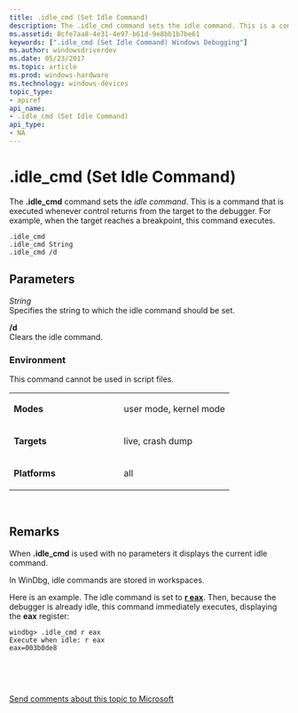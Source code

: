 ```yaml
---
title: .idle_cmd (Set Idle Command)
description: The .idle_cmd command sets the idle command. This is a command that is executed whenever control returns from the target to the debugger. 
ms.assetid: 8cfe7aa8-4e31-4e97-b61d-9e8bb1b7be61
keywords: [".idle_cmd (Set Idle Command) Windows Debugging"]
ms.author: windowsdriverdev
ms.date: 05/23/2017
ms.topic: article
ms.prod: windows-hardware
ms.technology: windows-devices
topic_type:
- apiref
api_name:
- .idle_cmd (Set Idle Command)
api_type:
- NA
---
```


# .idle\_cmd (Set Idle Command)


The **.idle\_cmd** command sets the *idle command*. This is a command that is executed whenever control returns from the target to the debugger. For example, when the target reaches a breakpoint, this command executes.

```
.idle_cmd
.idle_cmd String 
.idle_cmd /d
```

## <span id="Parameters"></span><span id="parameters"></span><span id="PARAMETERS"></span>Parameters


<span id="_______String______"></span><span id="_______string______"></span><span id="_______STRING______"></span> *String*   
Specifies the string to which the idle command should be set.

<span id="________d______"></span><span id="________D______"></span> **/d**   
Clears the idle command.

### <span id="Environment"></span><span id="environment"></span><span id="ENVIRONMENT"></span>Environment

This command cannot be used in script files.

<table>
<colgroup>
<col width="50%" />
<col width="50%" />
</colgroup>
<tbody>
<tr class="odd">
<td align="left"><p><strong>Modes</strong></p></td>
<td align="left"><p>user mode, kernel mode</p></td>
</tr>
<tr class="even">
<td align="left"><p><strong>Targets</strong></p></td>
<td align="left"><p>live, crash dump</p></td>
</tr>
<tr class="odd">
<td align="left"><p><strong>Platforms</strong></p></td>
<td align="left"><p>all</p></td>
</tr>
</tbody>
</table>

 

Remarks
-------

When **.idle\_cmd** is used with no parameters it displays the current idle command.

In WinDbg, idle commands are stored in workspaces.

Here is an example. The idle command is set to [**r eax**](r--registers-.md). Then, because the debugger is already idle, this command immediately executes, displaying the **eax** register:

```
windbg> .idle_cmd r eax 
Execute when idle: r eax
eax=003b0de8
```

 

 

[Send comments about this topic to Microsoft](mailto:wsddocfb@microsoft.com?subject=Documentation%20feedback%20[debugger\debugger]:%20.idle_cmd%20%28Set%20Idle%20Command%29%20%20RELEASE:%20%285/15/2017%29&body=%0A%0APRIVACY%20STATEMENT%0A%0AWe%20use%20your%20feedback%20to%20improve%20the%20documentation.%20We%20don't%20use%20your%20email%20address%20for%20any%20other%20purpose,%20and%20we'll%20remove%20your%20email%20address%20from%20our%20system%20after%20the%20issue%20that%20you're%20reporting%20is%20fixed.%20While%20we're%20working%20to%20fix%20this%20issue,%20we%20might%20send%20you%20an%20email%20message%20to%20ask%20for%20more%20info.%20Later,%20we%20might%20also%20send%20you%20an%20email%20message%20to%20let%20you%20know%20that%20we've%20addressed%20your%20feedback.%0A%0AFor%20more%20info%20about%20Microsoft's%20privacy%20policy,%20see%20http://privacy.microsoft.com/default.aspx. "Send comments about this topic to Microsoft")




